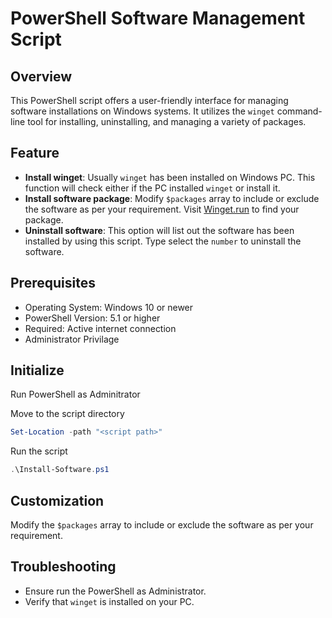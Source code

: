 # PowerShell Software Management Script

## Overview

This PowerShell script offers a user-friendly interface for managing software installations on Windows systems.
It utilizes the `winget` command-line tool for installing, uninstalling, and managing a variety of packages. 

## Feature

- **Install winget**: Usually `winget` has been installed on Windows PC. This function will check either if the PC installed `winget` or install it.
- **Install software package**: Modify `$packages` array to include or exclude the software as per your requirement. Visit [Winget.run](https://winget.run/) to find your package.
- **Uninstall software**: This option will list out the software has been installed by using this script. Type select the `number` to uninstall the software.


## Prerequisites

- Operating System: Windows 10 or newer
- PowerShell Version: 5.1 or higher
- Required: Active internet connection
- Administrator Privilage

## Initialize
Run PowerShell as Adminitrator

Move to the script directory

```powershell
Set-Location -path "<script path>"
```
Run the script
```powershell
.\Install-Software.ps1

```

## Customization
Modify the `$packages` array to include or exclude the software as per your requirement.

## Troubleshooting
- Ensure run the PowerShell as Administrator.
- Verify that `winget` is installed on your PC.




